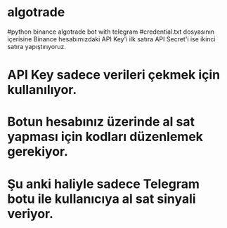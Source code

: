 # algotrade
#python binance algotrade bot with telegram 
#credential.txt dosyasının içerisine Binance hesabımızdaki API Key'i ilk satıra API Secret'i ise ikinci satıra yapıştırıyoruz.
# API Key sadece verileri çekmek için kullanılıyor. 
# Botun hesabınız üzerinde al sat yapması için kodları düzenlemek gerekiyor. 
# Şu anki haliyle sadece Telegram botu ile kullanıcıya al sat sinyali veriyor. 
